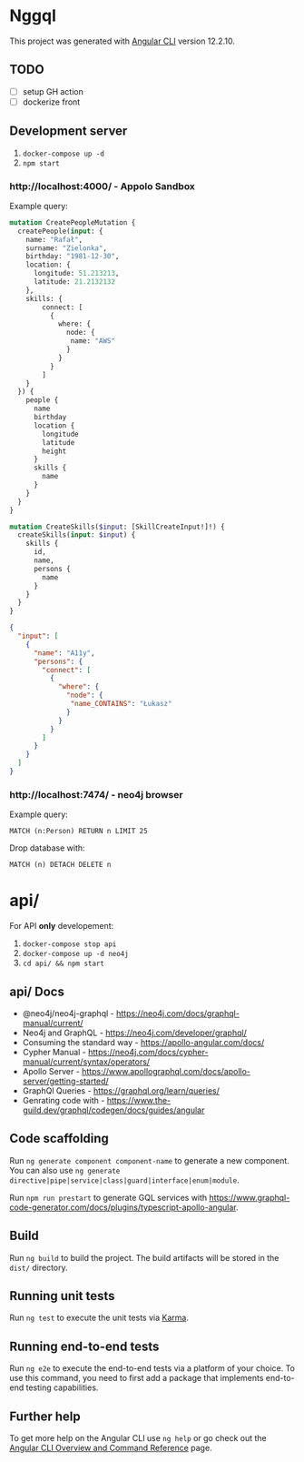 # Nggql

This project was generated with [Angular CLI](https://github.com/angular/angular-cli) version 12.2.10.

## TODO

- [ ] setup GH action
- [ ] dockerize front

## Development server

1. `docker-compose up -d`
2. `npm start`

### http://localhost:4000/ - Appolo Sandbox

Example query:

```graphql
mutation CreatePeopleMutation {
  createPeople(input: {
    name: "Rafał",
    surname: "Zielonka",
    birthday: "1981-12-30",
    location: {
      longitude: 51.213213,
      latitude: 21.2132132
    },
    skills: {
        connect: [
          {
            where: {
              node: {
               name: "AWS"
              }
            }
          }
        ]
    }
  }) {
    people {
      name
      birthday
      location {
        longitude
        latitude
        height
      }
      skills {
        name
      }
    }
  }
}
```

```graphql
mutation CreateSkills($input: [SkillCreateInput!]!) {
  createSkills(input: $input) {
    skills {
      id,
      name,
      persons {
        name
      }
    }
  }
}
```
```json
{
  "input": [
    {
      "name": "A11y",
      "persons": {
        "connect": [
          {
            "where": {
              "node": {
               "name_CONTAINS": "Łukasz"
              }
            }
          }
        ]
      }
    }
  ]
}
```

### http://localhost:7474/ - neo4j browser

Example query:

```cypher
MATCH (n:Person) RETURN n LIMIT 25
```
Drop database with: 

```cypher
MATCH (n) DETACH DELETE n
```

# api/

For API __only__ developement:

1. `docker-compose stop api`
2. `docker-compose up -d neo4j`
3. `cd api/ && npm start`

## api/ Docs

- @neo4j/neo4j-graphql -  https://neo4j.com/docs/graphql-manual/current/
- Neo4j and GraphQL - https://neo4j.com/developer/graphql/
- Consuming the standard way - https://apollo-angular.com/docs/
- Cypher Manual - https://neo4j.com/docs/cypher-manual/current/syntax/operators/
- Apollo Server - https://www.apollographql.com/docs/apollo-server/getting-started/
- GraphQl Queries - https://graphql.org/learn/queries/
- Genrating code with - https://www.the-guild.dev/graphql/codegen/docs/guides/angular


## Code scaffolding

Run `ng generate component component-name` to generate a new component. You can also use `ng generate directive|pipe|service|class|guard|interface|enum|module`.

Run `npm run prestart` to generate GQL services with https://www.graphql-code-generator.com/docs/plugins/typescript-apollo-angular.

## Build

Run `ng build` to build the project. The build artifacts will be stored in the `dist/` directory.

## Running unit tests

Run `ng test` to execute the unit tests via [Karma](https://karma-runner.github.io).

## Running end-to-end tests

Run `ng e2e` to execute the end-to-end tests via a platform of your choice. To use this command, you need to first add a package that implements end-to-end testing capabilities.

## Further help

To get more help on the Angular CLI use `ng help` or go check out the [Angular CLI Overview and Command Reference](https://angular.io/cli) page.
